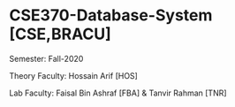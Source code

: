 # CSE370-Database-System [CSE,BRACU]

Semester: Fall-2020

Theory Faculty: Hossain Arif [HOS]

Lab Faculty: Faisal Bin Ashraf [FBA] & Tanvir Rahman [TNR]






